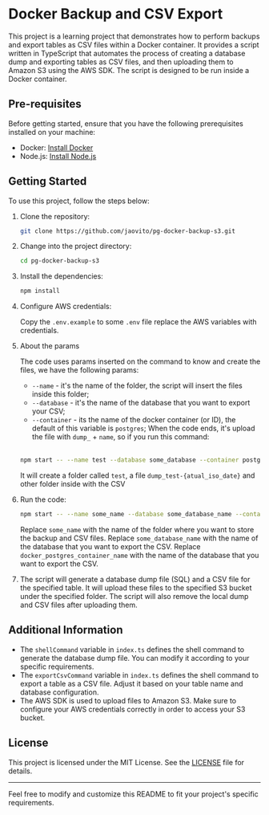 # Docker Backup and CSV Export

This project is a learning project that demonstrates how to perform backups and export tables as CSV files within a Docker container. It provides a script written in TypeScript that automates the process of creating a database dump and exporting tables as CSV files, and then uploading them to Amazon S3 using the AWS SDK. The script is designed to be run inside a Docker container.

## Pre-requisites

Before getting started, ensure that you have the following prerequisites installed on your machine:

- Docker: [Install Docker](https://docs.docker.com/get-docker/)
- Node.js: [Install Node.js](https://nodejs.org)

## Getting Started

To use this project, follow the steps below:

1. Clone the repository:

   ```bash
   git clone https://github.com/jaovito/pg-docker-backup-s3.git
   ```

2. Change into the project directory:

   ```bash
   cd pg-docker-backup-s3
   ```

3. Install the dependencies:

   ```bash
   npm install
   ```

4. Configure AWS credentials:

   Copy the `.env.example` to some `.env` file replace the AWS variables with credentials.

5. About the params

   The code uses params inserted on the command to know and create the files, we have the following params:
   - `--name` - it's the name of the folder, the script will insert the files inside this folder;
   - `--database` - it's the name of the database that you want to export your CSV;
   - `--container` - its the name of the docker container (or ID), the default of this variable is `postgres`;
   When the code ends, it's upload the file with `dump_` + `name`, so if you run this command:
    <br />
  
   ```bash
   npm start -- --name test --database some_database --container postgres
   ```
   It will create a folder called `test`, a file `dump_test-{atual_iso_date}` and other folder inside with the CSV

7. Run the code:

   ```bash
   npm start -- --name some_name --database some_database_name --container docker_postgres_container_name
   ```

   Replace `some_name` with the name of the folder where you want to store the backup and CSV files.
   Replace `some_database_name` with the name of the database that you want to export the CSV.
   Replace `docker_postgres_container_name` with the name of the database that you want to export the CSV.

8. The script will generate a database dump file (SQL) and a CSV file for the specified table. It will upload these files to the specified S3 bucket under the specified folder. The script will also remove the local dump and CSV files after uploading them.

## Additional Information

- The `shellCommand` variable in `index.ts` defines the shell command to generate the database dump file. You can modify it according to your specific requirements.
- The `exportCsvCommand` variable in `index.ts` defines the shell command to export a table as a CSV file. Adjust it based on your table name and database configuration.
- The AWS SDK is used to upload files to Amazon S3. Make sure to configure your AWS credentials correctly in order to access your S3 bucket.

## License

This project is licensed under the MIT License. See the [LICENSE](LICENSE) file for details.

---

Feel free to modify and customize this README to fit your project's specific requirements.
